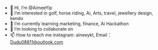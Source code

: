 - 👋 Hi, I’m @AimeeYip
- 👀 I’m interested in golf, horse riding, Ai, Arts, travel, jewellery design, kendo
- 🌱 I’m currently learning marketing, finance, Ai Hackathon
- 💞️ I’m looking to collaborate on 
- 📫 How to reach me instagram: aineeykt, Email： Dudu08811@outlook.com

<!---
AimeeYip/AimeeYip is a ✨ special ✨ repository because its `README.md` (this file) appears on your GitHub profile.
You can click the Preview link to take a look at your changes.
--->
